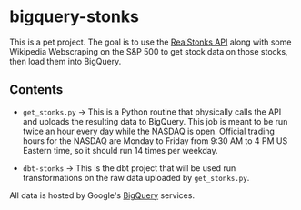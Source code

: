 # bigquery-stonks

This is a pet project. The goal is to use the [RealStonks API](https://github.com/amansharma2910/RealStonks) along with some Wikipedia Webscraping on the S&P 500 to get stock data on those stocks,
then load them into BigQuery.



## Contents

- `get_stonks.py` -> This is a Python routine that physically calls the API and uploads the resulting data to BigQuery. This job is meant to be run twice an hour every day while the NASDAQ is open. Official trading hours for the NASDAQ are Monday to Friday from 9:30 AM to 4 PM US Eastern time, so it should run 14 times per weekday. 

- `dbt-stonks` -> This is the dbt project that will be used run transformations on the raw data uploaded by `get_stonks.py`.

All data is hosted by Google's [BigQuery](https://cloud.google.com/bigquery?utm_source=google&utm_medium=cpc&utm_campaign=emea-dk-all-en-dr-bkws-all-all-trial-e-gcp-1011340&utm_content=text-ad-none-any-dev_c-cre_574684121243-adgp_Hybrid%20%7C%20BKWS%20-%20EXA%20%7C%20Txt%20~%20Data%20Analytics%20~%20BigQuery-kwid_43700060419994235-kwd-139365086442-userloc_20243&utm_term=kw_big%20query%20google-net_g-plac_&&gad=1&gclid=Cj0KCQjwwISlBhD6ARIsAESAmp6FCVVFnyQHF3Gb8XfugTJr88lG6_T9lnrSOM9gzt4dxmsyyCCWUzUaAhzdEALw_wcB&gclsrc=aw.ds) services.